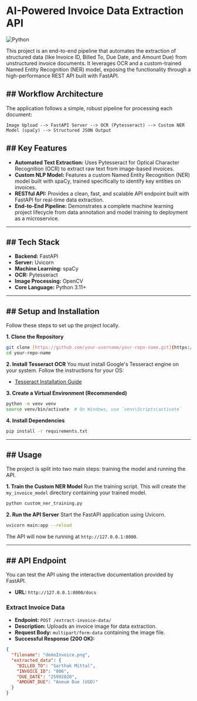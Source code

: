 # AI-Powered Invoice Data Extraction API

![Python](https://img.shields.io/badge/python-3.11+-blue.svg)

This project is an end-to-end pipeline that automates the extraction of structured data (like Invoice ID, Billed To, Due Date, and Amount Due) from unstructured invoice documents. It leverages OCR and a custom-trained Named Entity Recognition (NER) model, exposing the functionality through a high-performance REST API built with FastAPI.



## ## Workflow Architecture

The application follows a simple, robust pipeline for processing each document:

```
Image Upload --> FastAPI Server --> OCR (Pytesseract) --> Custom NER Model (spaCy) --> Structured JSON Output
```

## ## Key Features

-   **Automated Text Extraction:** Uses Pytesseract for Optical Character Recognition (OCR) to extract raw text from image-based invoices.
-   **Custom NLP Model:** Features a custom Named Entity Recognition (NER) model built with spaCy, trained specifically to identify key entities on invoices.
-   **RESTful API:** Provides a clean, fast, and scalable API endpoint built with FastAPI for real-time data extraction.
-   **End-to-End Pipeline:** Demonstrates a complete machine learning project lifecycle from data annotation and model training to deployment as a microservice.

---
## ## Tech Stack

-   **Backend:** FastAPI
-   **Server:** Uvicorn
-   **Machine Learning:** spaCy
-   **OCR:** Pytesseract
-   **Image Processing:** OpenCV
-   **Core Language:** Python 3.11+

---
## ## Setup and Installation

Follow these steps to set up the project locally.

**1. Clone the Repository**
```bash
git clone [https://github.com/your-username/your-repo-name.git](https://github.com/your-username/your-repo-name.git)
cd your-repo-name
```

**2. Install Tesseract OCR**
You must install Google's Tesseract engine on your system. Follow the instructions for your OS:
-   [Tesseract Installation Guide](https://github.com/tesseract-ocr/tesseract/wiki)

**3. Create a Virtual Environment (Recommended)**
```bash
python -m venv venv
source venv/bin/activate  # On Windows, use `venv\Scripts\activate`
```

**4. Install Dependencies**
```bash
pip install -r requirements.txt
```

---
## ## Usage

The project is split into two main steps: training the model and running the API.

**1. Train the Custom NER Model**
Run the training script. This will create the `my_invoice_model` directory containing your trained model.
```bash
python custom_ner_training.py
```

**2. Run the API Server**
Start the FastAPI application using Uvicorn.
```bash
uvicorn main:app --reload
```
The API will now be running at `http://127.0.0.1:8000`.

---
## ## API Endpoint

You can test the API using the interactive documentation provided by FastAPI.

-   **URL:** `http://127.0.0.1:8000/docs`

### Extract Invoice Data

-   **Endpoint:** `POST /extract-invoice-data/`
-   **Description:** Uploads an invoice image for data extraction.
-   **Request Body:** `multipart/form-data` containing the image file.
-   **Successful Response (200 OK):**

```json
{
  "filename": "demoInvoice.png",
  "extracted_data": {
    "BILLED_TO": "Sarthak Mittal",
    "INVOICE_ID": "806",
    "DUE_DATE": "25992020",
    "AMOUNT_DUE": "Anoum Due (USD)"
  }
}
```
